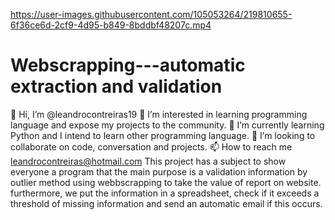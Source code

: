 

https://user-images.githubusercontent.com/105053264/219810655-6f36ce6d-2cf9-4d95-b849-8bddbf48207c.mp4

# Webscrapping---automatic extraction and validation

👋 Hi, I’m @leandrocontreiras19
👀 I’m interested in learning programming language and expose my projects to the community.
🌱 I’m currently learning Python and I intend to learn other programming language.
💞️ I’m looking to collaborate on code, conversation and projects.
📫 How to reach me leandrocontreiras@hotmail.com
This project has a subject to show everyone a program that the main purpose is a validation information by outlier method using webbscrapping to take 
the value of report on website. furthermore, we put the information in a spreadsheet, check if it exceeds a threshold of missing information and 
send an automatic email if this occurs.
